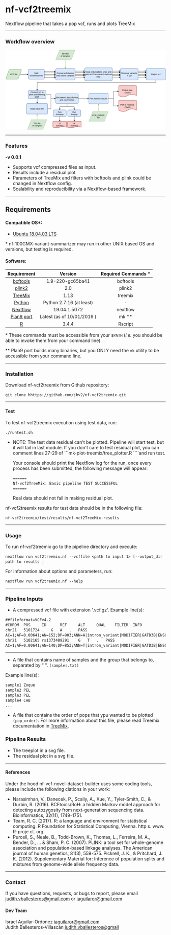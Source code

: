# nf-vcf2treemix
Nextflow pipeline that takes a pop vcf, runs and plots TreeMix

---

### Workflow overview
![General Workflow](dev_notes/Workflow.png)

---


### Features
  **-v 0.0.1**

* Supports vcf compressed files as input.
* Results include a residual plot
* Parameters of TreeMix and filters with bcftools and plink could be changed in Nextflow config.
* Scalability and reproducibility via a Nextflow-based framework.

---

## Requirements
#### Compatible OS*:
* [Ubuntu 18.04.03 LTS](http://releases.ubuntu.com/18.04/)

\* nf-100GMX-variant-summarizer may run in other UNIX based OS and versions, but testing is required.

#### Software:
| Requirement | Version  | Required Commands * |
|:---------:|:--------:|:-------------------:|
| [bcftools](https://samtools.github.io/bcftools/) | 1.9-220-gc65ba41 | bcftools |
| [plink2](https://www.cog-genomics.org/plink/2.0/) | 2.0 | plink2 |
| [TreeMix](https://bitbucket.org/nygcresearch/treemix/downloads/) | 1.13 | treemix |
| [Python](https://www.python.org/downloads/) | Python 2.7.16 (at least) | - |
| [Nextflow](https://www.nextflow.io/docs/latest/getstarted.html) | 19.04.1.5072 | nextflow |
| [Plan9 port](https://github.com/9fans/plan9port) | Latest (as of 10/01/2019 ) | mk \** |
| [R](https://www.r-project.org/) | 3.4.4 | Rscript |

\* These commands must be accessible from your `$PATH` (*i.e.* you should be able to invoke them from your command line).  

\** Plan9 port builds many binaries, but you ONLY need the `mk` utility to be accessible from your command line.

---

### Installation
Download nf-vcf2treemix from Github repository:  
```
git clone hhttps://github.com/jbv2/nf-vcf2treemix.git
```

---

#### Test
To test nf-vcf2treemix execution using test data, run:
```
./runtest.sh
```

* NOTE: The test data residual can't be plotted.
Pipeline will start test, but it will fail in last module.
If you don't care to test residual plot, you can comment lines 27-29
of ```mk-plot-treemix/tree_plotter.R ````and run test.

    Your console should print the Nextflow log for the run, once every process has been submitted, the following message will appear:
    ```
    ======
    Nf-vcf2TreeMix: Basic pipeline TEST SUCCESSFUL
    ======
    ```
    Real data should not fail in making residual plot.

nf-vcf2treemix results for test data should be in the following file:
```
nf-vcf2treemix/test/results/nf-vcf2TreeMix-results
```

---

### Usage
To run nf-vcf2treemix go to the pipeline directory and execute:
```
nextflow run vcf2treemix.nf --vcffile <path to input 1> [--output_dir path to results ]
```

For information about options and parameters, run:
```
nextflow run vcf2treemix.nf --help
```

---

### Pipeline Inputs
* A compressed vcf file with extension '.vcf.gz'.
Example line(s):
```
##fileformat=VCFv4.2
#CHROM  POS     ID      REF     ALT     QUAL    FILTER  INFO
chr21	5101724	.	G	A	.	PASS	AC=1;AF=0.00641;AN=152;DP=903;ANN=A|intron_variant|MODIFIER|GATD3B|ENSG00000280071|Transcript|ENST00000624810.3|protein_coding||4/5|ENST00000624810.3:c.357+19987C>T|||||||||-1|cds_start_NF&cds_end_NF|SNV|HGNC|HGNC:53816||5|||ENSP00000485439||A0A096LP73|UPI0004F23660|||||||chr21:g.5101724G>A||||||||||||||||||||||||||||2.079|0.034663||||||||||||||||||||||||||||||||||||||||||||||||||||||||||||||||||||||||||||||||
chr21	5102165	rs1373489291	G	T	.	PASS	AC=1;AF=0.00641;AN=140;DP=853;ANN=T|intron_variant|MODIFIER|GATD3B|ENSG00000280071|Transcript|ENST00000624810.3|protein_coding||4/5|ENST00000624810.3:c.357+19546C>A|||||||rs1373489291||-1|cds_start_NF&cds_end_NF|SNV|HGNC|HGNC:53816||5|||ENSP00000485439||A0A096LP73|UPI0004F23660|||||||chr21:g.5102165G>T||||||||||||||||||||||||||||5.009|0.275409||||||||||||||||||||||||||||||||||||||||||||||||||||||||||||||||||||||||||||||||
```

---

* A file that contains name of samples and the group that belongs to, separated by " ". `(samples.txt)`

Example line(s):
```
sample1 Zoque
sample2 PEL
sample3 PEL
sample4 CHB
...
```

* A file that contains the order of pops that ypu wanted to be plotted `(pop_order)`. For more information about this file, please read Treemix documentation in [TreeMix](https://bitbucket.org/nygcresearch/treemix/wiki/Home).

### Pipeline Results
* The treeplot in a svg file.
* The residual plot in a svg file.

---

#### References
Under the hood nf-vcf-novel-dataset-builder uses some coding tools, please include the following ciations in your work:

* Narasimhan, V., Danecek, P., Scally, A., Xue, Y., Tyler-Smith, C., & Durbin, R. (2016). BCFtools/RoH: a hidden Markov model approach for detecting autozygosity from next-generation sequencing data. Bioinformatics, 32(11), 1749-1751.
* Team, R. C. (2017). R: a language and environment for statistical computing. R Foundation for Statistical Computing, Vienna. http s. www. R-proje ct. org.
* Purcell, S., Neale, B., Todd-Brown, K., Thomas, L., Ferreira, M. A., Bender, D., ... & Sham, P. C. (2007). PLINK: a tool set for whole-genome association and population-based linkage analyses. The American journal of human genetics, 81(3), 559-575.
Pickrell, J. K., & Pritchard, J. K. (2012). Supplementary Material for: Inference of population splits and mixtures from genome-wide allele frequency data.

---

### Contact
If you have questions, requests, or bugs to report, please email <judith.vballesteros@gmail.com> or <iaguilaror@gmail.com>

#### Dev Team
Israel Aguilar-Ordonez <iaguilaror@gmail.com>   
Judith Ballesteros-Villascán <judith.vballesteros@gmail>


